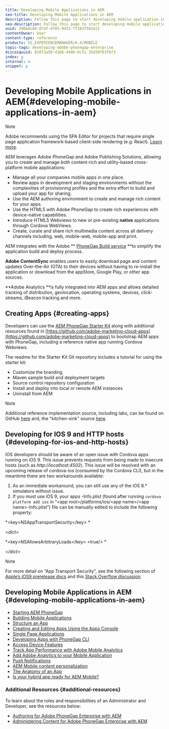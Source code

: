 ```yaml
---
title: Developing Mobile Applications in AEM
seo-title: Developing Mobile Applications in AEM
description: Follow this page to start developing mobile application in AEM using Adobe PhoneGap Enterprise.
seo-description: Follow this page to start developing mobile application in AEM using Adobe PhoneGap Enterprise.
uuid: 396edc84-87af-4705-9d15-ff16375b2e21
contentOwner: User
content-type: reference
products: SG_EXPERIENCEMANAGER/6.4/MOBILE
topic-tags: developing-adobe-phonegap-enterprise
discoiquuid: 01073a50-d166-449b-8c51-35d30f81fbf3
index: y
internal: n
snippet: y
---
```


# Developing Mobile Applications in AEM{#developing-mobile-applications-in-aem}

>[!NOTE]
>
>Adobe recommends using the SPA Editor for projects that require single page application framework-based client-side rendering (e.g. React). [Learn more](../../sites/developing/using/spa-overview.md).

AEM leverages Adobe PhoneGap and Adobe Publishing Solutions, allowing you to create and manage both content-rich and utility-based cross-platform mobile applications:

* Manage all your companies mobile apps in one place.
* Review apps in development and staging environments without the complexities of provisioning profiles and the extra effort to build and upload your app for sharing.
* Use the AEM authoring environment to create and manage rich content for your apps.
* Use the HTML5 with Adobe PhoneGap to create rich experiences with device-native capabilities.
* Introduce HTML5 Webviews to new or pre-existing **native** applications through Cordova WebViews.
* Create, curate and share rich multimedia content across all delivery channels including, web, mobile-web, mobile-app and print.

AEM integrates with the Adobe ** [PhoneGap Build service](https://build.phonegap.com/) **to simplify the application build and deploy process.

**Adobe ContentSync** enables users to easily download page and content updates Over-the-Air (OTA) to their devices without having to re-install the application or download from the appStore, Google Play, or other app sources.

**Adobe Analytics **is fully integrated into AEM apps and allows detailed tracking of distribution, geolocation, operating systems, devices, click-streams, iBeacon tracking and more.

## Creating Apps {#creating-apps}

Developers can use the [AEM PhoneGap Starter Kit](https://github.com/Adobe-Marketing-Cloud/aem-phonegap-starter-kit) along with additional resources found in [https://github.com/adobe-marketing-cloud-apps](https://github.com/adobe-marketing-cloud-apps) to bootstrap AEM apps with PhoneGap, including a reference native app running Cordova Webviews.

The readme for the Starter Kit Git repository includes a tutorial for using the starter kit:

* Customize the branding
* Maven sample build and deployment targets
* Source control repository configuration
* Install and deploy into local or remote AEM instances 
* Uninstall from AEM

>[!NOTE]
>
>Additional reference implementation source, including labs, can be found on GitHub [here](https://github.com/adobe-marketing-cloud-apps) and, the "kitchen-sink" source [here](https://github.com/blefebvre/aem-phonegap-kitchen-sink).

## Developing for IOS 9 and HTTP hosts {#developing-for-ios-and-http-hosts}

IOS developers should be aware of an open issue with Cordova apps running on iOS 9. This issue prevents requests from being made to insecure hosts (such as *http://localhost:4502*). This issue will be resolved with an upcoming release of cordova-ios (consumed by the Cordova CLI), but in the meantime there are two workarounds available:

1. As an immediate workaround, you can still use any of the iOS 8.&#42; simulators without issue. 
1. If you must use iOS 9, your apps -Info.plist (found after running `cordova platform add ios` in “&lt;app root&gt;/platforms/ios/&lt;app name&gt;/&lt;app name&gt;-Info.plist”) file can be manually edited to include the following property:

*&lt;key&gt;NSAppTransportSecurity&lt;/key&gt; *

*&lt;dict&gt;*

*&lt;key&gt;NSAllowsArbitraryLoads&lt;/key&gt; &lt;true/&gt; *

*&lt;/dict*&gt;

>[!NOTE]
>
>For more detail on “App Transport Security”, see the following section of [Apple’s iOS9 prerelease docs](https://developer.apple.com/library/prerelease/ios/releasenotes/General/WhatsNewIniOS/Articles/iOS9.html#//apple_ref/doc/uid/TP40016198-SW14) and this [Stack Overflow discussion](http://stackoverflow.com/questions/30751053/ios9-ats-what-about-html5-based-apps/).

## Developing Mobile Applications in AEM {#developing-mobile-applications-in-aem}

* [Starting AEM PhoneGap](../../mobile/using/starting-aem-phonegap-app.md)
* [Building Mobile Applications](../../mobile/using/building-app-mobile-phonegap.md)
* [Structure an App](../../mobile/using/phonegap-structure-an-app.md)
* [Creating and Editing Apps Using the Apps Console](../../mobile/using/phonegap-apps-console.md)
* [Single Page Applications](../../mobile/using/phonegap-single-page-applications.md)
* [Developing Apps with PhoneGap CLI](../../mobile/using/phonegap-apps-pg-cli.md)
* [Access Device Features](../../mobile/using/phonegap-access-device-features.md)
* [Track App Performance with Adobe Mobile Analytics](../../mobile/using/phonegap-intro-to-app-analytics.md)
* [Add Adobe Analytics to your Mobile Application](../../mobile/using/phonegap-add-analytics-to-apps.md)
* [Push Notifications](../../mobile/using/phonegap-push-notifications.md)
* [AEM Mobile content personalization](../../mobile/using/phonegap-aem-mobile-content-personalization.md)
* [The Anatomy of an App](../../mobile/using/phonegap-apps-arch.md)
* [Is your hybrid app ready for AEM Mobile?](../../mobile/using/phonegap-adding-content-to-imported-app.md)

### Additional Resources {#additional-resources}

To learn about the roles and responsibilities of an Administrator and Developer, see the resources below:

* [Authoring for Adobe PhoneGap Enterprise with AEM](../../mobile/using/phonegap.md)
* [Administering Content for Adobe PhoneGap Enterprise with AEM](../../mobile/using/administer-phonegap.md)

